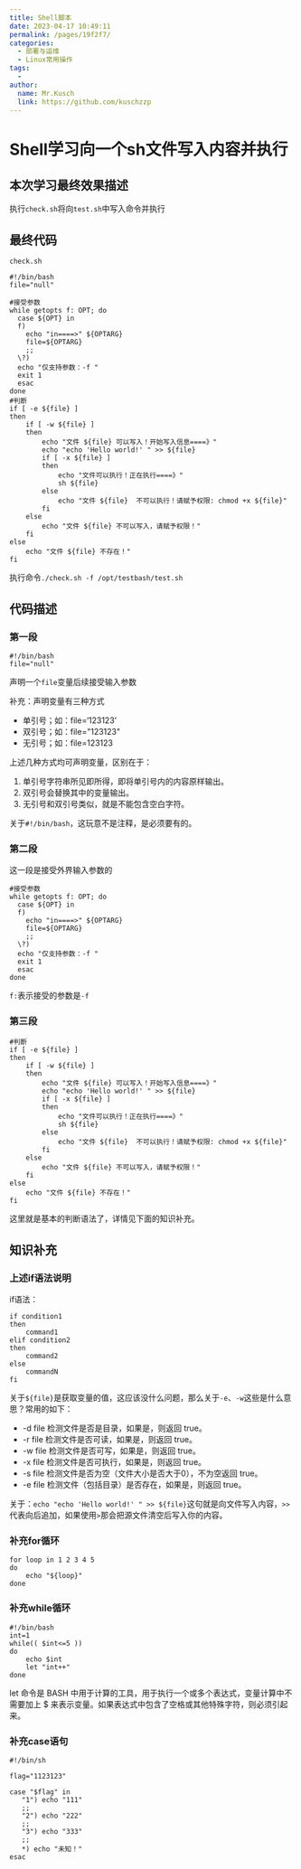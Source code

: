 ```yaml
---
title: Shell脚本
date: 2023-04-17 10:49:11
permalink: /pages/19f2f7/
categories:
  - 部署与运维
  - Linux常用操作
tags:
  - 
author: 
  name: Mr.Kusch
  link: https://github.com/kuschzzp
---
```


# Shell学习向一个sh文件写入内容并执行

## 本次学习最终效果描述

执行`check.sh`将向`test.sh`中写入命令并执行

## 最终代码

`check.sh`

```shell
#!/bin/bash
file="null"

#接受参数
while getopts f: OPT; do
  case ${OPT} in
  f)
    echo "in====>" ${OPTARG} 
    file=${OPTARG}
    ;;
  \?)
  echo "仅支持参数：-f "
  exit 1
  esac
done
#判断
if [ -e ${file} ]
then
    if [ -w ${file} ]
    then
        echo "文件 ${file} 可以写入！开始写入信息====》"
        echo "echo 'Hello world!' " >> ${file}
        if [ -x ${file} ]
        then
            echo "文件可以执行！正在执行====》" 
            sh ${file}
        else
            echo "文件 ${file}  不可以执行！请赋予权限: chmod +x ${file}"
        fi
    else
        echo "文件 ${file} 不可以写入，请赋予权限！"
    fi
else
    echo "文件 ${file} 不存在！"
fi
```

执行命令`./check.sh -f /opt/testbash/test.sh`

## 代码描述

### 第一段

```shell
#!/bin/bash
file="null"
```

声明一个`file`变量后续接受输入参数

补充：声明变量有三种方式

- 单引号；如：file=‘123123’
- 双引号；如：file="123123"
- 无引号；如：file=123123

上述几种方式均可声明变量，区别在于：

1. 单引号字符串所见即所得，即将单引号内的内容原样输出。
2. 双引号会替换其中的变量输出。
3. 无引号和双引号类似，就是不能包含空白字符。

关于`#!/bin/bash`，这玩意不是注释，是必须要有的。

### 第二段

这一段是接受外界输入参数的

```shell
#接受参数
while getopts f: OPT; do
  case ${OPT} in
  f)
    echo "in====>" ${OPTARG} 
    file=${OPTARG}
    ;;
  \?)
  echo "仅支持参数：-f "
  exit 1
  esac
done
```

`f:`表示接受的参数是`-f`

### 第三段

```shell
#判断
if [ -e ${file} ]
then
    if [ -w ${file} ]
    then
        echo "文件 ${file} 可以写入！开始写入信息====》"
        echo "echo 'Hello world!' " >> ${file}
        if [ -x ${file} ]
        then
            echo "文件可以执行！正在执行====》" 
            sh ${file}
        else
            echo "文件 ${file}  不可以执行！请赋予权限: chmod +x ${file}"
        fi
    else
        echo "文件 ${file} 不可以写入，请赋予权限！"
    fi
else
    echo "文件 ${file} 不存在！"
fi
```

这里就是基本的判断语法了，详情见下面的知识补充。

## 知识补充

### 上述if语法说明

if语法：

```shell
if condition1
then
    command1
elif condition2 
then 
    command2
else
    commandN
fi
```

关于`${file}`是获取变量的值，这应该没什么问题，那么关于`-e`、`-w`这些是什么意思？常用的如下：

- -d file	检测文件是否是目录，如果是，则返回 true。
- -r file	检测文件是否可读，如果是，则返回 true。
- -w file	检测文件是否可写，如果是，则返回 true。
- -x file	检测文件是否可执行，如果是，则返回 true。
- -s file	检测文件是否为空（文件大小是否大于0），不为空返回 true。
- -e file	检测文件（包括目录）是否存在，如果是，则返回 true。



关于：`echo "echo 'Hello world!' " >> ${file}`这句就是向文件写入内容，`>>`代表向后追加，如果使用`>`那会把源文件清空后写入你的内容。

### 补充for循环

```shell
for loop in 1 2 3 4 5
do
    echo "${loop}"
done
```

### 补充while循环

```shell
#!/bin/bash
int=1
while(( $int<=5 ))
do
    echo $int
    let "int++"
done
```

let 命令是 BASH 中用于计算的工具，用于执行一个或多个表达式，变量计算中不需要加上 $ 来表示变量。如果表达式中包含了空格或其他特殊字符，则必须引起来。

### 补充case语句

```shell
#!/bin/sh

flag="1123123"

case "$flag" in
   "1") echo "111"
   ;;
   "2") echo "222"
   ;;
   "3") echo "333"
   ;;
   *) echo "未知！"
esac
```